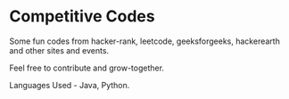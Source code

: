 # Competitive Codes
Some fun codes from hacker-rank, leetcode, geeksforgeeks, hackerearth and other sites and events.

Feel free to contribute and grow-together.

Languages Used - Java, Python.
